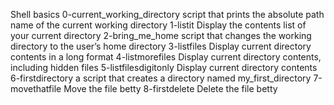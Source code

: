 Shell basics
0-current_working_directory script that prints the absolute path name of the current working directory
1-listit Display the contents list of your current directory
2-bring_me_home script that changes the working directory to the user’s home directory
3-listfiles Display current directory contents in a long format
4-listmorefiles Display current directory contents, including hidden files
5-listfilesdigitonly Display current directory contents
6-firstdirectory a script that creates a directory named my_first_directory
7-movethatfile Move the file betty
8-firstdelete Delete the file betty
